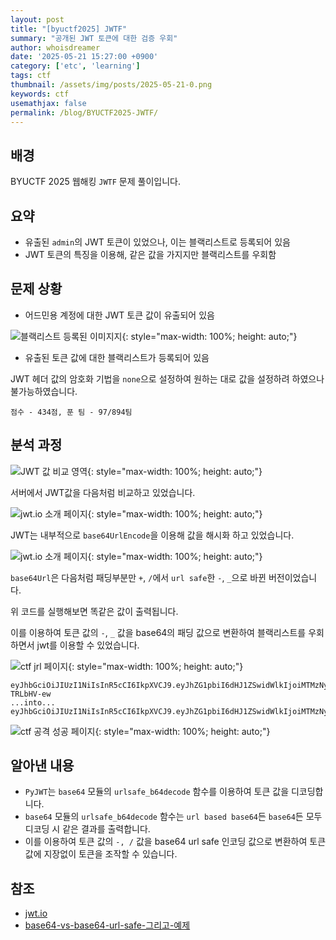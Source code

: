```yaml
---
layout: post
title: "[byuctf2025] JWTF"
summary: "공개된 JWT 토큰에 대한 검증 우회"
author: whoisdreamer
date: '2025-05-21 15:27:00 +0900'
category: ['etc', 'learning']
tags: ctf
thumbnail: /assets/img/posts/2025-05-21-0.png
keywords: ctf
usemathjax: false
permalink: /blog/BYUCTF2025-JWTF/
---
```


## 배경

BYUCTF 2025 웹해킹 `JWTF` 문제 풀이입니다.

## 요약

- 유출된 `admin`의 JWT 토큰이 있었으나, 이는 블랙리스트로 등록되어 있음
- JWT 토큰의 특징을 이용해, 같은 값을 가지지만 블랙리스트를 우회함

## 문제 상황

- 어드민용 계정에 대한 JWT 토큰 값이 유출되어 있음

![블랙리스트 등록된 이미지지](2025-05-21-1.png){: style="max-width: 100%; height: auto;"}

- 유출된 토큰 값에 대한 블랙리스트가 등록되어 있음

JWT 헤더 값의 암호화 기법을 `none`으로 설정하여 원하는 대로 값을 설정하려 하였으나 불가능하였습니다.

`점수 - 434점, 푼 팀 - 97/894팀`

## 분석 과정

![JWT 값 비교 영역](2025-05-21-2.png){: style="max-width: 100%; height: auto;"}

서버에서 JWT값을 다음처럼 비교하고 있었습니다.

![jwt.io 소개 페이지](2025-05-21-3.png){: style="max-width: 100%; height: auto;"}

JWT는 내부적으로 `base64UrlEncode`을 이용해 값을 해시화 하고 있었습니다.

![jwt.io 소개 페이지](2025-05-21-4.png){: style="max-width: 100%; height: auto;"}

`base64Url`은 다음처럼 패딩부분만 `+`, `/`에서 `url safe`한 `-`, `_`으로 바뀐 버전이었습니다.

위 코드를 실행해보면 똑같은 값이 출력됩니다.

이를 이용하여 토큰 값의 `-`, `_` 값을 base64의 패딩 값으로 변환하여 블랙리스트를 우회하면서 jwt를 이용할 수 있었습니다.

![ctf jrl 페이지](2025-05-21-5.png){: style="max-width: 100%; height: auto;"}

```text
eyJhbGciOiJIUzI1NiIsInR5cCI6IkpXVCJ9.eyJhZG1pbiI6dHJ1ZSwidWlkIjoiMTMzNyJ9.BnBYDobZVspWbxu4jL3cTfri_IxNoi33q-TRLbHV-ew
...into...
eyJhbGciOiJIUzI1NiIsInR5cCI6IkpXVCJ9.eyJhZG1pbiI6dHJ1ZSwidWlkIjoiMTMzNyJ9.BnBYDobZVspWbxu4jL3cTfri_IxNoi33q+TRLbHV+ew
```

![ctf 공격 성공 페이지](2025-05-21-6.png){: style="max-width: 100%; height: auto;"}

## 알아낸 내용

- `PyJWT`는 `base64` 모듈의 `urlsafe_b64decode` 함수를 이용하여 토큰 값을 디코딩합니다.
- `base64` 모듈의 `urlsafe_b64decode` 함수는 `url based base64`든 `base64`든 모두 디코딩 시 같은 결과를 출력합니다.
- 이를 이용하여 토큰 값의 `-, /` 값을 base64 url safe 인코딩 값으로 변환하여 토큰 값에 지장없이 토큰을 조작할 수 있습니다.

## 참조

- [jwt.io](https://jwt.io/)
- [base64-vs-base64-url-safe-그리고-예제](https://velog.io/@dohaeng0/base64-vs-base64-url-safe-%EA%B7%B8%EB%A6%AC%EA%B3%A0-%EC%98%88%EC%A0%9C)
